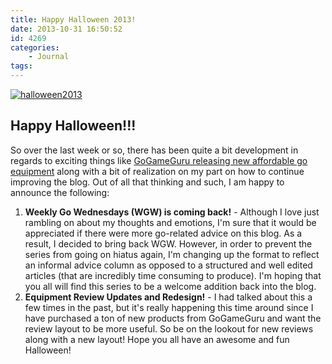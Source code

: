 ```yaml
---
title: Happy Halloween 2013!
date: 2013-10-31 16:50:52
id: 4269
categories:
	- Journal
tags:
---
```


[![halloween2013](http://www.bengozen.com/wp-content/uploads/2013/10/halloween2013.jpeg)](http://www.bengozen.com/wp-content/uploads/2013/10/halloween2013.jpeg)

## Happy Halloween!!!

So over the last week or so, there has been quite a bit development in regards to exciting things like [GoGameGuru releasing new affordable go equipment](http://www.bengozen.com/new-affordable-go-equipment/ "New and Affordable Go Equipment!!!") along with a bit of realization on my part on how to continue improving the blog. Out of all that thinking and such, I am happy to announce the following:

1.  **Weekly Go Wednesdays (WGW) is coming back!** - Although I love just rambling on about my thoughts and emotions, I'm sure that it would be appreciated if there were more go-related advice on this blog. As a result, I decided to bring back WGW. However, in order to prevent the series from going on hiatus again, I'm changing up the format to reflect an informal advice column as opposed to a structured and well edited articles (that are incredibly time consuming to produce). I'm hoping that you all will find this series to be a welcome addition back into the blog.
2.  **Equipment Review Updates and Redesign!** - I had talked about this a few times in the past, but it's really happening this time around since I have purchased a ton of new products from GoGameGuru and want the review layout to be more useful. So be on the lookout for new reviews along with a new layout!
Hope you all have an awesome and fun Halloween!